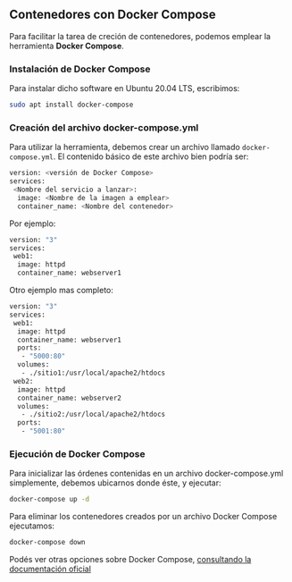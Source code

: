 ## Contenedores con Docker Compose
Para facilitar la tarea de creción de contenedores, podemos emplear la herramienta **Docker Compose**. 


### Instalación de Docker Compose
Para instalar dicho software en Ubuntu 20.04 LTS, escribimos: 

```bash
sudo apt install docker-compose
```
### Creación del archivo docker-compose.yml
Para utilizar la herramienta, debemos crear un archivo llamado `docker-compose.yml`. El contenido básico de este archivo bien podría ser:

```bash
version: <versión de Docker Compose>
services:
 <Nombre del servicio a lanzar>:
  image: <Nombre de la imagen a emplear>
  container_name: <Nombre del contenedor>
```

Por ejemplo: 

```bash
version: "3"
services:
 web1:
  image: httpd
  container_name: webserver1
```

Otro ejemplo mas completo: 

```bash
version: "3"
services:
 web1:
  image: httpd
  container_name: webserver1
  ports:
   - "5000:80"
  volumes:
   - ./sitio1:/usr/local/apache2/htdocs
 web2:
  image: httpd
  container_name: webserver2
  volumes:
   - ./sitio2:/usr/local/apache2/htdocs
  ports:
   - "5001:80"
```

### Ejecución de Docker Compose
Para inicializar las órdenes contenidas en un archivo docker-compose.yml simplemente, debemos ubicarnos donde éste, y ejecutar: 

```bash
docker-compose up -d
```

Para eliminar los contenedores creados por un archivo Docker Compose ejecutamos: 

```bash
docker-compose down
```

Podés ver otras opciones sobre Docker Compose, [consultando la documentación oficial](https://docs.docker.com/compose/)
